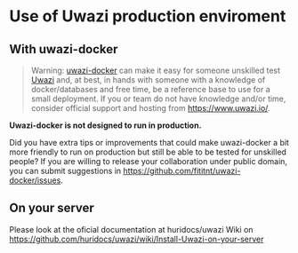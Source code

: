 # Use of Uwazi production enviroment

## With uwazi-docker
> Warning: [uwazi-docker](https://github.com/fititnt/uwazi-docker) can make it
easy for someone unskilled test [Uwazi](https://www.uwazi.io/) and, at best,
in hands with someone with a knowledge of docker/databases and free time, be a
reference base to use for a small deployment. If you or team do not have
knowledge and/or time, consider official support and hosting from
<https://www.uwazi.io/>.

**Uwazi-docker is not designed to run in production.**

Did you have extra tips or improvements that could make uwazi-docker a bit more
friendly to run on production but still be able to be tested for unskilled
people? If you are willing to release your collaboration under public domain,
you can submit suggestions in <https://github.com/fititnt/uwazi-docker/issues>.

## On your server

Please look at the oficial documentation at huridocs/uwazi Wiki on
<https://github.com/huridocs/uwazi/wiki/Install-Uwazi-on-your-server>